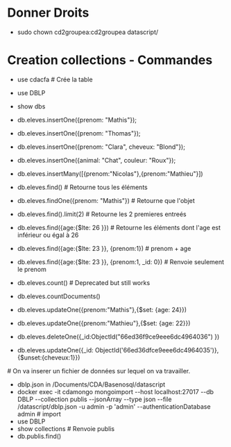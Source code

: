 # Donner Droits 
 - sudo chown cd2groupea:cd2groupea datascript/

# Creation collections - Commandes

 - use cdacfa # Crée la table
 - use DBLP
 - show dbs

 - db.eleves.insertOne({prenom: "Mathis"});
 - db.eleves.insertOne({prenom: "Thomas"});
 - db.eleves.insertOne({prenom: "Clara", cheveux: "Blond"});
 - db.eleves.insertOne({animal: "Chat", couleur: "Roux"});

 - db.eleves.insertMany([{prenom:"Nicolas"},{prenom:"Mathieu"}])

 - db.eleves.find() # Retourne tous les éléments
 - db.eleves.findOne({prenom: "Mathis"}) # Retourne que l'objet
 - db.eleves.find().limit(2) # Retourne les 2 premieres entreés
 - db.eleves.find({age:{$lte: 26 }})  # Retourne les éléments dont l'age est inférieur ou égal à 26
 - db.eleves.find({age:{$lte: 23 }}, {prenom:1}) # prenom + age
 - db.eleves.find({age:{$lte: 23 }}, {prenom:1, _id: 0}) # Renvoie seulement le prenom

 - db.eleves.count() # Deprecated but still works
 - db.eleves.countDocuments()

 - db.eleves.updateOne({prenom:"Mathis"},{$set: {age: 24}})
 - db.eleves.updateOne({prenom:"Mathieu"},{$set: {age: 22}})

 - db.eleves.deleteOne({_id:ObjectId("66ed36f9ce9eee6dc4964036") })

 - db.eleves.updateOne({_id: ObjectId('66ed36dfce9eee6dc4964035')}, {$unset:{cheveux:1}})


# On va inserer un fichier de données sur lequel on va travailler.
 - dblp.json in /Documents/CDA/Basenosql/datascript
 - docker exec -it cdamongo mongoimport --host localhost:27017 --db DBLP --collection publis --jsonArray --type json --file /datascript/dblp.json -u admin -p 'admin' --authenticationDatabase admin # import
 - use DBLP 
 - show collections # Renvoie publis
 - db.publis.find()